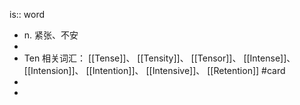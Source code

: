 is:: word

- n. 紧张、不安
-
- Ten 相关词汇： [[Tense]]、 [[Tensity]]、 [[Tensor]]、 [[Intense]]、 [[Intension]]、 [[Intention]]、 [[Intensive]]、 [[Retention]] #card
-
-